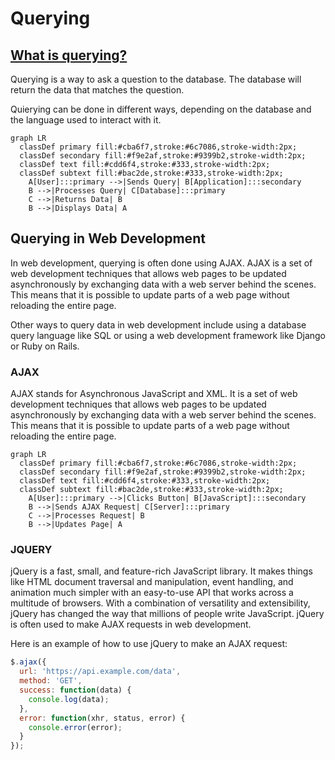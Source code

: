 # Querying

## [What is querying?](https://www.techtarget.com/searchdatamanagement/definition/query)

Querying is a way to ask a question to the database. The database will return the data that matches the question.

Quierying can be done in different ways, depending on the database and the language used to interact with it.

```mermaid
graph LR
  classDef primary fill:#cba6f7,stroke:#6c7086,stroke-width:2px;
  classDef secondary fill:#f9e2af,stroke:#9399b2,stroke-width:2px;
  classDef text fill:#cdd6f4,stroke:#333,stroke-width:2px;
  classDef subtext fill:#bac2de,stroke:#333,stroke-width:2px;
    A[User]:::primary -->|Sends Query| B[Application]:::secondary
    B -->|Processes Query| C[Database]:::primary
    C -->|Returns Data| B
    B -->|Displays Data| A
```

## Querying in Web Development

In web development, querying is often done using AJAX. AJAX is a set of web development techniques that allows web pages to be updated asynchronously by exchanging data with a web server behind the scenes. This means that it is possible to update parts of a web page without reloading the entire page.

Other ways to query data in web development include using a database query language like SQL or using a web development framework like Django or Ruby on Rails.

### AJAX

AJAX stands for Asynchronous JavaScript and XML. It is a set of web development techniques that allows web pages to be updated asynchronously by exchanging data with a web server behind the scenes. This means that it is possible to update parts of a web page without reloading the entire page.

```mermaid
graph LR
  classDef primary fill:#cba6f7,stroke:#6c7086,stroke-width:2px;
  classDef secondary fill:#f9e2af,stroke:#9399b2,stroke-width:2px;
  classDef text fill:#cdd6f4,stroke:#333,stroke-width:2px;
  classDef subtext fill:#bac2de,stroke:#333,stroke-width:2px;
    A[User]:::primary -->|Clicks Button| B[JavaScript]:::secondary
    B -->|Sends AJAX Request| C[Server]:::primary
    C -->|Processes Request| B
    B -->|Updates Page| A
```

### JQUERY

jQuery is a fast, small, and feature-rich JavaScript library. It makes things like HTML document traversal and manipulation, event handling, and animation much simpler with an easy-to-use API that works across a multitude of browsers. With a combination of versatility and extensibility, jQuery has changed the way that millions of people write JavaScript. jQuery is often used to make AJAX requests in web development.

Here is an example of how to use jQuery to make an AJAX request:

```javascript
$.ajax({
  url: 'https://api.example.com/data',
  method: 'GET',
  success: function(data) {
    console.log(data);
  },
  error: function(xhr, status, error) {
    console.error(error);
  }
});
```

